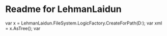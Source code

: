 # Readme for LehmanLaidun

var x = LehmanLaidun.FileSystem.LogicFactory.CreateForPath(D:\);
var xml = x.AsTree();
var 